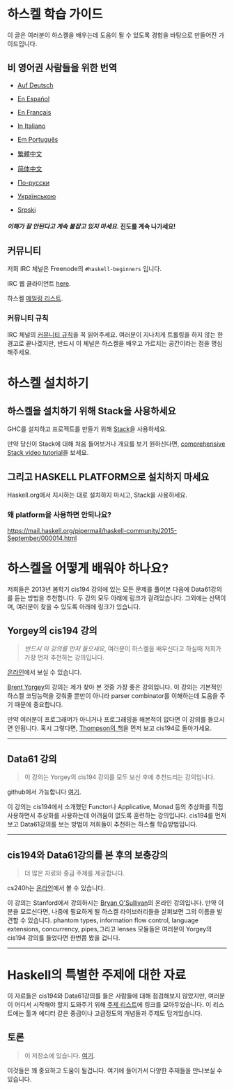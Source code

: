 # 하스켈 학습 가이드

이 글은 여러분이 하스켈을 배우는데 도움이 될 수 있도록 경험을 바탕으로 만들어진 가이드입니다.

## 비 영어권 사람들을 위한 번역

* [Auf Deutsch](guide-de.md)

<!-- * [Στην ελληνική](guide-el.md) -->

* [En Español](guide-es.md)

* [En Français](guide-fr.md)

* [In Italiano](guide-it.md)

* [Em Português](guide-pt.md)

* [繁體中文](guide-zh_tw.md)

* [简体中文](guide-zh_CN.md)

* [По-русски](guide-ru.md)

* [Українською](guide-ua.md)

* [Srpski](guide-sr.md)

#### *이해가 잘 안된다고 계속 붙잡고 있지 마세요*. 진도를 계속 나가세요!

## 커뮤니티

저희 IRC 체널은 Freenode의 `#haskell-beginners` 입니다.

IRC 웹 클라이언트 [here](http://webchat.freenode.net/).

하스켈 [메일링 리스트](https://wiki.haskell.org/Mailing_lists).


### 커뮤니티 규칙

IRC 체널의 [커뮤니티 규칙](cdc.md)을 꼭 읽어주세요. 여러분이 지나치게 트롤링을 하지 않는 한 경고로 끝나겠지만, 반드시 이 체널은 하스켈을 배우고 가르치는 공간이라는 점을 명심해주세요.

# 하스켈 설치하기

## 하스켈을 설치하기 위해 Stack을 사용하세요

GHC를 설치하고 프로젝트를 만들기 위해 [Stack](http://haskellstack.org)을 사용하세요.

만약 당신이 Stack에 대해 처음 들어보거나 개요를 보기 원하신다면, [comprehensive Stack video tutorial](https://www.youtube.com/watch?v=sRonIB8ZStw)을 보세요.

## 그리고 HASKELL PLATFORM으로 설치하지 마세요

Haskell.org에서 지시하는 대로 설치하지 마시고, Stack을 사용하세요.

### 왜 platform을 사용하면 안되나요?

https://mail.haskell.org/pipermail/haskell-community/2015-September/000014.html


# 하스켈을 어떻게 배워야 하나요?

저희들은 2013년 봄학기 cis194 강의에 있는 모든 문제를 풀어본 다음에 Data61강의를 듣는 방법을 추천합니다. 두 강의 모두 아래에 링크가 걸려있습니다. 그외에는 선택이며, 여러분이 찾을 수 있도록 아래에 링크가 있습니다.

## Yorgey의 cis194 강의

> *반드시 이 강의를 먼저 들으세요*, 
> 여러분이 하스켈을 배우신다고 하실때 저희가 가장 먼저 추천하는 강의입니다. 

[온라인](http://www.seas.upenn.edu/~cis194/spring13/lectures.html)에서 보실 수 있습니다.

[Brent Yorgey](https://byorgey.wordpress.com)의 강의는 제가 찾아 본 것중 가장 좋은 강의입니다. 이 강의는 기본적인 하스켈 코딩능력을 갖춰줄 뿐만이 아니라 parser combinator를 이해하는데 도움을 주기 때문에 중요합니다.

만약 여러분이 프로그래머가 아니거나 프로그래밍을 해본적이 없다면 이 강의를 들으시면 안됩니다. 혹시 그렇다면, [Thompson의 책](http://www.haskellcraft.com/craft3e/Home.html)을 먼저 보고 cis194로 돌아가세요.

---

## Data61 강의

> 이 강의는 Yorgey의 cis194 강의를 모두 보신 후에 추천드리는 강의입니다. 

github에서 가능합니다 [여기](https://github.com/data61/fp-course).

이 강의는 cis194에서 소개했던 Functor나 Applicative, Monad 등의 추상화를 직접 사용하면서 추상화를 사용하는데 어려움이 없도록 훈련하는 강의입니다. cis194를 먼저 보고 Data61강의를 보는 방법이 저희들이 추천하는 하스켈 학습방법입니다.

---

## cis194와 Data61강의를 본 후의 보충강의

> 더 많은 자료와 중급 주제를 제공합니다.

cs240h는 [온라인](http://www.scs.stanford.edu/14sp-cs240h/)에서 볼 수 있습니다.

이 강의는 Stanford에서 강의하시는 [Bryan O'Sullivan](https://github.com/bos)의 온라인 강의입니다. 만약 이분을 모르신다면, 나중에 필요하게 될 하스켈 라이브러리들을 살펴보면 그의 이름을 발견할 수 있습니다. phantom types, information flow control, language extensions, concurrency, pipes,그리고 lenses 모듈들은 여러분이 Yorgey의 cis194 강의를 들었다면 한번쯤 봤을 겁니다.

---

# Haskell의 특별한 주제에 대한 자료

이 자료들은 cis194와 Data61강의를 들은 사람들에 대해 점검해보지 않았지만, 여러분이 어디서 시작해야 할지 도와주기 위해 [주제 리스트](specific_topucs.md)에 링크를 모아두었습니다. 이 리스트에는 툴과 에디터 같은 중급이나 고급정도의 개념들과 주제도 담겨있습니다. 

## 토론

> 이 저장소에 있습니다. [여기](dialogues.md).

이것들은 꽤 중요하고 도움이 될겁니다. 여기에 들어가서 다양한 주제들을 만나보실 수 있습니다.
